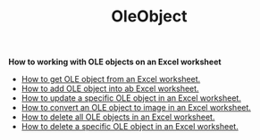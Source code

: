 ﻿---
title: OleObject
second_title: Aspose.Cells Cloud Documen
type: docs
url: /ar/oleobjects/
aliases: [/working-with-oleobjects/]
keywords: Get, add, delete, and update an OLE object in an Excel worksheet
description: Aspose.Cells Cloud REST API support getting, adding, deleting, and updating an OLE object in an Excel worksheet. SDK support kinds of development languages. They include Android, C#, Go, Java, NodeJS, Perl, PHP, Python, Ruby, and swift
weight: 100
---
**How to working with OLE objects on an Excel worksheet**

- [How to get OLE object from an Excel worksheet.](/cells/ar/oleobjects/get/)
- [How to add OLE object into ab Excel worksheet.](/cells/ar/oleobjects/add/)
- [How to update a specific OLE object in an Excel worksheet.](/cells/ar/oleobjects/update/)
- [How to convert an OLE object to image in an Excel worksheet.](/cells/ar/oleobjects/convert/)
- [How to delete all OLE objects in an Excel worksheet.](/cells/ar/oleobjects/clear/)
- [How to delete a specific OLE object in an  Excel worksheet.](/cells/ar/oleobjects/delete/)
